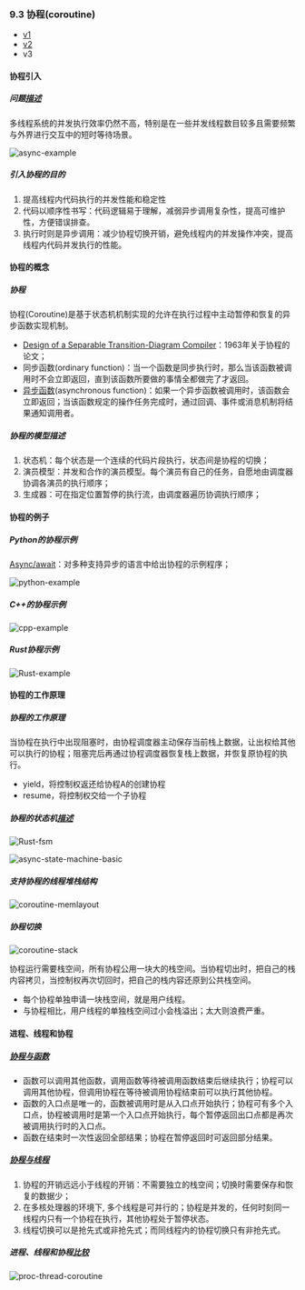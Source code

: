 ### 9.3 协程(coroutine)

* [v1](https://github.com/LearningOS/os-lectures/blob/f7d4a00f5a0d55b5240d33175b29d8f1ccce72aa/lecture09/slide-09-03.md)
* [v2](https://github.com/LearningOS/os-lectures/blob/a19431e2d7bf6d57f5616773478fba30551a8922/lecture09/slide-09-03.md)
* v3

#### 协程引入

##### 问题[描述](https://os.phil-opp.com/async-await/#example)

多线程系统的并发执行效率仍然不高，特别是在一些并发线程数目较多且需要频繁与外界进行交互中的短时等待场景。

![async-example](figs/async-example.svg)

##### 引入协程的目的

1. 提高线程内代码执行的并发性能和稳定性
2. 代码以顺序性书写：代码逻辑易于理解，减弱异步调用复杂性，提高可维护性，方便错误排查。
3. 执行时则是异步调用：减少协程切换开销，避免线程内的并发操作冲突，提高线程内代码并发执行的性能。

#### 协程的概念

##### 协程

协程(Coroutine)是基于状态机机制实现的允许在执行过程中主动暂停和恢复的异步函数实现机制。

* [ Design of a Separable Transition-Diagram Compiler](http://melconway.com/Home/pdf/compiler.pdf)：1963年关于协程的论文；
* 同步函数(ordinary function)：当一个函数是同步执行时，那么当该函数被调用时不会立即返回，直到该函数所要做的事情全都做完了才返回。
* [异步函数](https://www.cnblogs.com/balingybj/p/4780442.html)(asynchronous function)：如果一个异步函数被调用时，该函数会立即返回；当该函数规定的操作任务完成时，通过回调、事件或消息机制将结果通知调用者。

##### 协程的模型描述

1. 状态机：每个状态是一个连续的代码片段执行，状态间是协程的切换；
2. 演员模型：并发和合作的演员模型。每个演员有自己的任务，自愿地由调度器协调各演员的执行顺序；
3. 生成器：可在指定位置暂停的执行流，由调度器遍历协调执行顺序；

#### 协程的例子

##### Python的协程示例

[Async/await](https://en.wikipedia.org/wiki/Async/await)：对多种支持异步的语言中给出协程的示例程序；



![python-example](figs/python-example.png)

##### C++的协程示例

![cpp-example](figs/cpp-example.png)

##### Rust协程示例

![Rust-example](figs/Rust-example.png)

#### 协程的工作原理

##### 协程的工作原理

当协程在执行中出现阻塞时，由协程调度器主动保存当前栈上数据，让出权给其他可以执行的协程；阻塞完后再通过协程调度器恢复栈上数据，并恢复原协程的执行。

* yield，将控制权返还给协程A的创建协程
* resume，将控制权交给一个子协程

##### 协程的状态机[描述](https://os.phil-opp.com/async-await/#the-async-await-pattern)

![Rust-fsm](/Users/xyong/Desktop/OS2021spring/lecture09-03/figs/Rust-fsm.png)

![async-state-machine-basic](figs/async-state-machine-basic.svg)



##### 支持协程的线程堆栈结构

![coroutine-memlayout](figs/coroutine-memlayout.jpg)

##### 协程切换

![coroutine-stack](figs/coroutine-stack.jpg)

协程运行需要栈空间，所有协程公用一块大的栈空间。当协程切出时，把自己的栈内容拷贝，当控制权再次切回时，把自己的栈内容还原到公共栈空间。

* 每个协程单独申请一块栈空间，就是用户线程。
* 与协程相比，用户线程的单独栈空间过小会栈溢出；太大则浪费严重。 

#### 进程、线程和协程

##### [协程与函数](https://zh.wikipedia.org/wiki/%E5%8D%8F%E7%A8%8B)

* 函数可以调用其他函数，调用函数等待被调用函数结束后继续执行；协程可以调用其他协程，但调用协程在等待被调用协程结束前可以执行其他协程。
* 函数的入口点是唯一的，函数被调用时是从入口点开始执行；协程可有多个入口点，协程被调用时是第一个入口点开始执行，每个暂停返回出口点都是再次被调用执行时的入口点。
* 函数在结束时一次性返回全部结果；协程在暂停返回时可返回部分结果。

##### [协程与线程](https://www.cnblogs.com/theRhyme/p/14061698.html)

1. 协程的开销远远小于线程的开销：不需要独立的栈空间；切换时需要保存和恢复的数据少；
2. 在多核处理器的环境下, 多个线程是可并行的；协程是并发的，任何时刻同一线程内只有一个协程在执行，其他协程处于暂停状态。
3. 线程切换可以是抢先式或非抢先式；而同线程内的协程切换只有非抢先式。

##### 进程、线程和协程[比较](https://www.cnblogs.com/theRhyme/p/14061698.html)

![proc-thread-coroutine](figs/proc-thread-coroutine.png)



